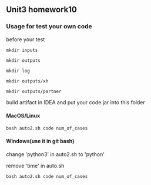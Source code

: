 ## Unit3 homework10
### Usage for test your own code
before your test

`mkdir inputs`

`mkdir outputs`

`mkdir log`

`mkdir outputs/xh`

`mkdir outputs/partner`

build artifact in IDEA and put your code.jar into this folder

#### MacOS/Linux
`bash auto2.sh code num_of_cases`
#### Windows(use it in git bash)
change 'python3' in auto2.sh to 'python'

remove 'time' in auto.sh

`bash auto2.sh code num_of_cases`
